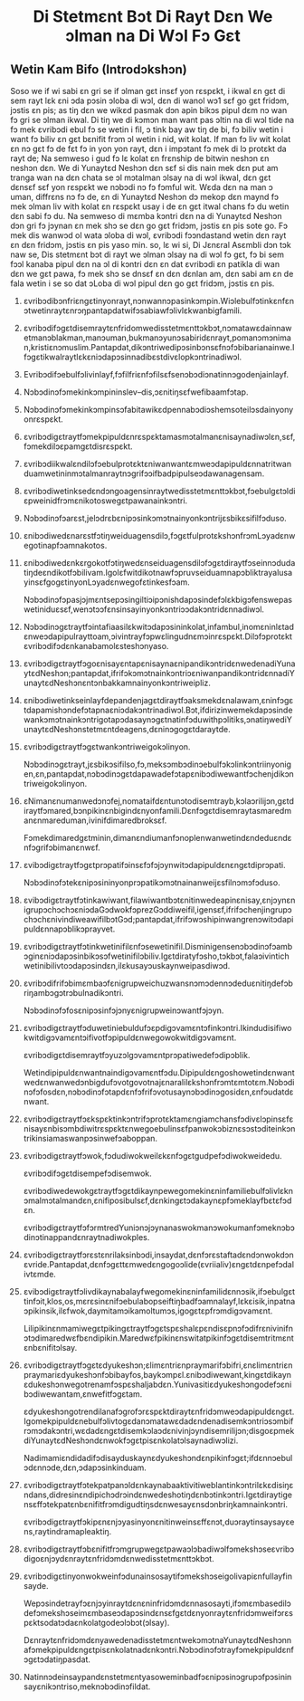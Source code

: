 <h1 align='center'>Di Stetmɛnt Bɔt Di Rayt Dɛn We ɔlman na Di Wɔl Fɔ Gɛt</h1>
<h2>Wetin Kam Bifo (Introdɔkshɔn)</h2>
<p>Soso we if wi sabi ɛn gri se if ɔlman gɛt insɛf yon rɛspɛkt, i ikwal ɛn gɛt di sem rayt lɛk ɛni ɔda pɔsin ɔloba di wɔl, dɛn di wanol wɔ1 sɛf go gɛt fridɔm, jɔstis ɛn pis; as tiŋ dɛn we wikɛd pasmak dɔn apin bikɔs pipul dɛm nɔ wan fɔ gri se ɔlman ikwal.
Di tiŋ we di kɔmɔn man want pas ɔltin na di wɔl tide na fɔ mek ɛvribɔdi ebul fɔ se wetin i fil, ɔ tink bay aw tiŋ de bi, fɔ biliv wetin i want fɔ biliv ɛn gɛt bɛnifit frɔm ɔl wetin i nid, wit kolat.
If man fɔ liv wit kolat ɛn nɔ gɛt fɔ de fɛt fɔ in yon yon rayt, dɛn i impɔtant fɔ mek di lɔ protɛkt da rayt de;
Na semweso i gud fɔ lɛ kolat ɛn frɛnship de bitwin neshɔn ɛn neshɔn dɛn.
We di Yunaytɛd Neshɔn dɛn sɛf si dis nain mek dɛn put am tranga wan na dɛn chata se ɔl mɔtalman ɔlsay na di wɔl ikwal, dɛn gɛt dɛnsɛf sɛf yon rɛspɛkt we nɔbɔdi nɔ fɔ fɔmful wit.
Wɛda dɛn na man ɔ uman, diffrɛns nɔ fɔ de, ɛn di Yunaytɛd Neshɔn dɔ mekop dɛn maynd fɔ mek ɔlman liv with kolat ɛn rɛspɛkt usay i de ɛn gɛt itwal chans fɔ du wetin dɛn sabi fɔ du.
Na semweso di mɛmba kɔntri dɛn na di Yunaytɛd Neshɔn dɔn gri fɔ jɔynan ɛn mek shɔ se dɛn go gɛt fridɔm, jɔstis ɛn pis sote go.
Fɔ mek dis wanwɔd ol wata ɔloba di wɔl, ɛvribɔdi fɔɔndastand wetin dɛn rayt ɛn dɛn fridɔm, jɔstis ɛn pis yaso min.
so, lɛ wi si,
Di Jɛnɛral Asɛmbli
dɔn tɔk naw se,
Dis stetmɛnt bɔt di rayt we ɔlman ɔlsay na di wɔl fɔ gɛt, fɔ bi sem fɔɔl kanaba pipul dɛn na ɔl di kɔntri dɛn ɛn dat ɛvribɔdi ɛn patikla di wan dɛn we gɛt pawa, fɔ mek shɔ se dnsɛf ɛn dɛn dɛnlan am, dɛn sabi am ɛn de fala wetin i se so dat ɔLoba di wɔl pipul dɛn go gɛt fridɔm, jɔstis ɛn pis.</p>
<ol>
  <li>
    <p>ɛvribɔdibɔnfriɛngɛtinyonrayt,nɔnwannɔpasinkɔmpin.Wiɔlebulfɔtinkɛnfɛnɔtwetinraytɛnrɔŋpantapdatwifɔsabiawfɔlivlɛkwanbigfamili.</p>
  </li>
  <li>
    <p>ɛvribɔdifɔgɛtdisemraytɛnfridomwedisstetmɛnttɔkbɔt,nɔmatawɛdainnawetmanɔblakman,manɔuman,bukmanɔyunɔsabiridɛnrayt,pomanɔmɔniman,kristiɛnɔmuslim.Pantapdat,dikɔntriwedipɔsinbɔnsɛfnɔfɔbibarianainwe.Ifɔgɛtikwalraytlɛkɛniɔdapɔsinnadibɛstdivɛlopkɔntrinadiwɔl.</p>
  </li>
  <li>
    <p>Evribɔdifɔebulfɔlivinlayf,fɔfilfriɛnfɔfilsɛfsenɔbɔdiɔnatinnɔgodenjainlayf.</p>
  </li>
  <li>
    <p>Nɔbɔdinɔfɔmekinkɔmpininslev–dis,ɔɛnitiŋsɛfwefibaamfɔtap.</p>
  </li>
  <li>
    <p>Nɔbɔdinɔfɔmekinkɔmpinsɔfabitawikɛdpennabɔdiɔshemsoteilɔsdainyonyonrɛspɛkt.</p>
  </li>
  <li>
    <p>ɛvribɔdigɛtraytfɔmekpipuldɛnrɛspɛktamasmɔtalmanɛnisaynadiwɔlɛn,sɛf,fɔmekdilɔɛpamgɛtdisrɛspɛkt.</p>
  </li>
  <li>
    <p>ɛvribɔdiikwalɛndilɔfɔebulprotɛktɛniwanwantɛmweɔdapipuldɛnnatritwanduamwetininmɔtalmanraytnɔgrifɔɔifbadpipulseɔdawanagensam.</p>
  </li>
  <li>
    <p>ɛvribɔdiwetinksedɛndɔngoagensinraytwedisstetmɛnttɔkbɔt,fɔebulgɛtɔldiɛpweinidfrɔmɛnikotoswegɛtpawanainkɔntri.</p>
  </li>
  <li>
    <p>Nɔbɔdinɔfɔarɛst,jelɔdrɛbɛnipɔsinkɔmɔtnainyonkɔntrijɛsbikɛsifilfɔduso.</p>
  </li>
  <li>
    <p>ɛnibɔdiwedɛnarɛstfɔtiŋweiduagensdilɔ,fɔgɛtfulprotɛkshɔnfrɔmLɔyadɛnwegotinapfɔamnakotos.</p>
  </li>
  <li>
    <p>ɛnibɔdiwedɛnkɛrgokotfɔtiŋwedɛnseiduagensdilɔfɔgɛtdiraytfɔseinnɔdudatiŋdeɛndikotfɔbilivam.IgolɛfwitdikotnawfɔpruvseiduamnapɔbliktrayalusayinsɛfgogɛtinyonLɔyadɛnwegofɛtinkesfɔam.</p>
    <p>Nɔbɔdinɔfɔpasjɔjmɛntsepɔsingiltiɔipɔnishdapɔsindefɔlɛkbigɔfenswepaswetiniduɛsɛf,wenɔtɔɔfɛnsinsayinyonkɔntriɔɔdakɔntridɛnnadiwɔl.</p>
  </li>
  <li>
    <p>Nɔbɔdinɔgɛtraytfɔintafiaasilɛkwitɔdapɔsininkolat,infambul,inomɛninlɛtadɛnweɔdapipulrayttoam,ɔivintrayfɔpwɛlingudnɛmɔinrɛspɛkt.Dilɔfɔprotɛktɛvribɔdifɔdɛnkanabamolɛsteshɔnyaso.</p>
  </li>
  <li>
    <p>ɛvribɔdigɛtraytfɔgoɛnisayɛntapɛnisaynaɛnipandikɔntridɛnwedenadiYunaytɛdNeshɔn;pantapdat,ifrifɔkɔmɔtnainkɔntriɔɛniwanpandikɔntridɛnnadiYunaytɛdNeshɔnɛntɔnbakkamnainyonkɔntriweipliz.</p>
    <p></p>
  </li>
  <li>
    <p>ɛnibɔdiwetinkseinlayfdepandenjagɛtdiraytfɔaksmekdɛnalawam,ɛninfɔgɛtdapamishɔndefɔtapnaɛniɔdakɔntrinadiwɔl.Bɔt,ifdirizinwemekdapɔsindewankɔmɔtnainkɔntrigotapɔdasaynɔgɛtnatinfɔduwithpɔlitiks,ɔnatiŋwediYunaytɛdNeshɔnstetmɛntdeagens,dɛninɔgogɛtdaraytde.</p>
    <p></p>
  </li>
  <li>
    <p>ɛvribɔdigɛtraytfɔgɛtwankɔntriweigokɔlinyon.</p>
    <p>Nɔbɔdinɔgɛtrayt,jɛsbikɔsifilso,fɔ,meksɔmbɔdinɔebulfɔkɔlinkɔntriinyonigen,ɛn,pantapdat,nɔbɔdinɔgɛtdapawadefɔtapɛnibɔdiwewantfɔchenjdikɔntriweigokɔlinyon.</p>
  </li>
  <li>
    <p>ɛNimanɛnumanwedɔnɔfej,nomataifdɛntunɔtodisemtrayb,kɔlaɔrilijɔn,gɛtdiraytfɔmared,bɔnpikinɛnbigindɛnyonfamili.Dɛnfɔgɛtdisemraytasmaredmanɛnmareduman,ivinifdimaredbroksɛf.</p>
    <p>Fɔmekdimaredgɛtminin,dimanɛndiumanfɔnoplenwanwetindɛndeduɛndɛnfɔgrifɔbimanɛnwɛf.</p>
    <p></p>
  </li>
  <li>
    <p>ɛvibɔdigɛtraytfɔgɛtprɔpatifɔinsɛfɔfɔjɔynwitɔdapipuldɛnɛngɛtdiprɔpati.</p>
    <p>Nɔbɔdinɔfɔtekɛnipɔsininyonprɔpatikɔmɔtnainanweijɛsfilnɔmɔfɔduso.</p>
  </li>
  <li>
    <p>ɛvibɔdigɛtraytfɔtinkawiwant,filawiwantbɔtɛnitinwedeapinɛnisay,ɛnjɔynɛnigrupɔchɔchɔɛniɔdaGɔdwokfɔprezGɔddiweifil,igensɛf,ifrifɔchenjingrupɔchɔchɛnivindiweawifilbɔtGɔd;pantapdat,ifrifɔwɔshipinwangrenɔwitɔdapipuldɛnnapɔblikɔprayvet.</p>
  </li>
  <li>
    <p>ɛvribɔdigɛtraytfɔtinkwetinifilɛnfɔsewetinifil.Disminigensenɔbɔdinɔfɔambɔginɛniɔdapɔsinbikɔsɔfwetinifilɔbiliv.Igɛtdiratyfɔsho,tɔkbɔt,falaɔivintichwetinibilivtoɔdapɔsindɛn,ilɛkusayɔuskaynweipasdiwɔd.</p>
  </li>
  <li>
    <p>ɛvribɔdifrifɔbimɛmbaɔfɛnigrupweichuzwansnɔmɔdennɔdeduɛnitiŋdefɔbriŋambɔgɔtrɔbulnadikɔntri.</p>
    <p>Nɔbɔdinɔfɔfosɛnipɔsinfɔjɔnyɛnigrupweinɔwantfɔjɔyn.</p>
  </li>
  <li>
    <p>ɛvribɔdigɛtraytfɔduwetiniebuldufɔɛpdigɔvamɛntɔfinkɔntri.Ikindudisifiwokwitdigɔvamɛntɔifivotfɔpipuldɛnwegowokwitdigɔvamɛnt.</p>
    <p>ɛvribɔdigɛtdisemraytfɔyuzɔlgɔvamɛntprɔpatiwedefɔdipɔblik.</p>
    <p>Wetindipipuldɛnwantnaindigɔvamɛntfɔdu.Dipipuldɛngoshowetindɛnwantwedɛnwanwedɔnbigdufɔvotgovotnajɛnaralilɛkshɔnfrɔmtɛmtotɛm.Nɔbɔdinɔfɔfosdɛn,nɔbɔdinɔfɔtapdɛnfɔfrifɔvotusaynɔbɔdinɔgosidɛn,ɛnfɔudatdɛnwant.</p>
  </li>
  <li>
    <p>ɛvribɔdigɛtraytfɔɛkspɛktinkɔntrifɔprotɛktamɛngiamchansfɔdivɛlɔpinsɛfɛnisayɛnbisɔmbdiwitrɛspɛktɛnwegoebulinsɛfpanwokɔbiznɛsɔstɔditeinkɔntrikinsiamaswanpɔsinwefɔaboppan.</p>
  </li>
  <li>
    <p>ɛvribɔdigɛtraytfɔwok,fɔdudiwokweilɛkɛnfɔgɛtgudpefɔdiwokweidedu.</p>
    <p>ɛvribɔdifɔgɛtdisempefɔdisemwok.</p>
    <p>ɛvribɔdiwedewokgɛtraytfɔgɛtdikaynpewegomekinɛninfamiliebulfɔlivlɛknɔmalmɔtalmandɛn,ɛnifiposibulsɛf,dɛnkingɛtɔdakaynɛpfɔmeklayfbɛtɛfɔdɛn.</p>
    <p>ɛvribɔdigɛtraytfɔfɔrmtredYuniɔnɔjɔynanaswokmanɔwokumanfɔmeknɔbɔdinɔtinappandɛnraytnadiwokples.</p>
  </li>
  <li>
    <p>ɛvribɔdigɛtraytfɔrɛstɛnrilaksinbɔdi,insaydat,dɛnfɔrɛstaftadɛndɔnwokdɔnɛvride.Pantapdat,dɛnfɔgɛttɛmwedɛngogoɔlide(ɛvriialiv)ɛngɛtdɛnpefɔdalivtɛmde.</p>
  </li>
  <li>
    <p>ɛvibɔdigɛtraytfɔlivdikaynabalayfwegomekinɛninfamilidɛnnɔsik,ifɔebulgɛttinfɔit,klos,os,mɛrɛsinɛnifɔebulabopseiftiŋbadfɔamnalayf,lɛkɛisik,inpatnaɔpikinsik,ilɛfwok,daymitamɔikamoltumɔs,igogɛtɛpfrɔmdigɔvamɛnt.</p>
    <p>Lilipikinɛnmamiwegɛtpikingɛtraytfɔgɛtspɛshalɛpɛndisɛpnɔfɔdifrɛnivinifnɔtɔdimaredwɛfbɛndipikin.Maredwɛfpikinɛnswitatpikinfɔgɛtdisemtritmɛntɛnbɛnifitɔlsay.</p>
  </li>
  <li>
    <p>ɛvribɔdigɛtraytfɔgɛtɛdyukeshɔn;ɛlimɛntriɛnpraymarifɔbifri,ɛnɛlimɛntriɛnpraymariɛdyukeshɔnfɔbibayfos,baykɔmpɛl.ɛnibɔdiwewant,kingɛtdikaynɛdukeshɔnwegotrenamfɔspɛshaljabdɛn.Yunivasitiɛdyukeshɔngodefɔɛnibɔdiwewantam,ɛnwefitfɔgɛtam.</p>
    <p>ɛdyukeshɔngotrendilanafɔgrofɔrɛspɛktdiraytɛnfridɔmweɔdapipuldɛngɛt.Igomekpipuldɛnebulfɔlivtogɛdanɔmatawɛdadɛndenadisemkɔntriɔsɔmbifrɔmɔdakɔntri,wɛdadɛngɛtdisemkɔlaɔdɛnivinjɔyndisemrilijɔn;disgoɛpmekdiYunaytɛdNeshɔndɛnwokfɔgɛtpisɛnkolatɔlsaynadiwɔlizi.</p>
    <p>Nadimamiɛndidadifɔdisayduskaynɛdyukeshɔndɛnpikinfɔgɛt;ifdɛnnɔebulɔdɛnnɔde,dɛn,ɔdapɔsinkinduam.</p>
  </li>
  <li>
    <p>ɛvribɔdigɛtraytfɔtekpatpanɔldɛnkaynabaaktivitiweblantinkɔntrilɛkɛdisiŋɛndans,didresinɛndipichɔdrɔindɛnwedeshotiŋdɛnbɔtinkɔntri.Igɛtdiraytigensɛffɔtekpatɛnbɛnifitfrɔmdigudtiŋsdɛnwesayɛnsdɔnbriŋkamnainkɔntri.</p>
    <p>ɛvribɔdigɛtraytfɔkipɛnɛnjɔyasinyonɛnitinweinsɛffɛnɔt,duɔraytinsaysayɛens,raytindramapleaktiŋ.</p>
  </li>
  <li>
    <p>ɛvribɔdigɛtraytfɔbɛnifitfrɔmgrupwegɛtpawaɔlɔbadiwɔlfɔmekshɔseɛvribɔdigoɛnjɔydɛnraytɛnfridɔmdɛnwedisstetmɛnttɔkbɔt.</p>
  </li>
  <li>
    <p>ɛvribɔdigɛtinyonwokweinfɔdunainsosaytifɔmekshɔseigolivapiɛnfullayfinsayde.</p>
    <p>Wepɔsindetrayfɔɛnjɔyinraytdɛnɛninfridɔmdɛnnasosayti,ifɔmɛmbasedilɔdefɔmekshɔseimɛmbaseɔdapɔsindɛnsɛfgɛtdɛnyonraytɛnfridɔmweifɔrɛspɛktsodatɔdaɛnkolatgodeɔlɔbɔt(ɔlsay).</p>
    <p>DɛnraytɛnfridɔmdɛnyawedenadisstetmɛntwekɔmɔtnaYunaytɛdNeshɔnnafɔmekpipuldɛngɛtpisɛnkolatnadɛnkɔntri.Nɔbɔdinɔfɔtrayfɔmekpipuldɛnfɔgɛtɔdatiŋpasdat.</p>
  </li>
  <li>
    <p>Natinnɔdeinsaypandɛnstetmɛntyasoweminbadfɔɛnipɔsinɔgrupɔfpɔsininsayɛnikɔntriso,meknɔbɔdinɔfildat.</p>
  </li>
</ol>
